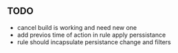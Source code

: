 ## TODO
* cancel build is working and need new one
* add previos time of action in rule apply perssistance
* rule should incapsulate persistance change and filters